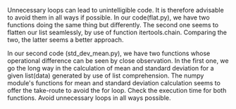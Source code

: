 Unnecessary loops can lead to unintelligible code. It is therefore advisable to avoid them in all ways if possible. 
In our code(flat.py), we have two functions doing the same thing but differently. The second one seems to flatten our list 
seamlessly, by use of function itertools.chain.
Comparing the two, the latter seems a better approach. 

In our second code (std_dev_mean.py), we have two functions whose operational difference can be seen by close observation. In the first one, we go the long way in the calculation of mean and standard deviation for a given list(data) generated by use of list comprehension. The numpy module's functions for mean and standard deviation calculation seems to offer the take-route to avoid the for loop.
Check the execution time for both functions.
Avoid unnecessary loops in all ways possible.
